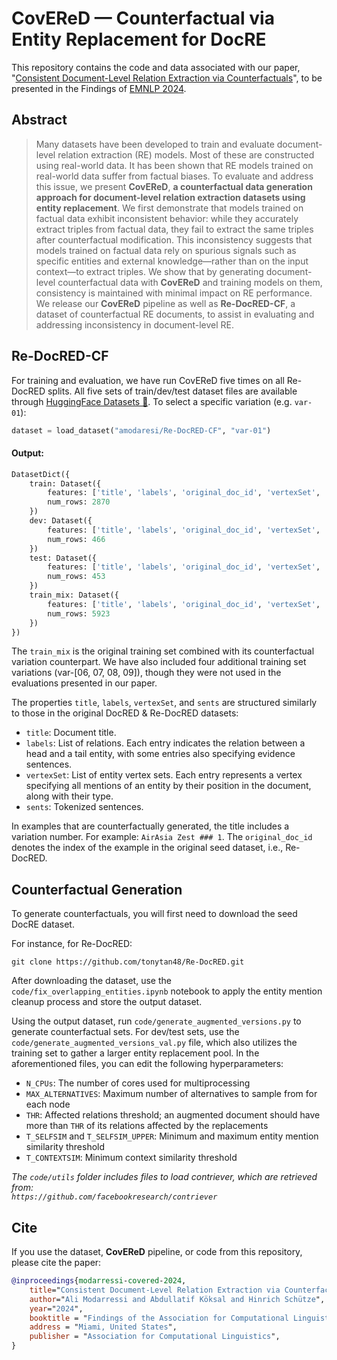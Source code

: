 # CovEReD &mdash; Counterfactual via Entity Replacement for DocRE
This repository contains the code and data associated with our paper, "[Consistent Document-Level Relation Extraction via Counterfactuals](https://www.arxiv.org/abs/2407.06699)", to be presented in the Findings of [EMNLP 2024](https://2024.emnlp.org/).

## Abstract
> Many datasets have been developed to train and evaluate document-level relation extraction (RE) models. Most of these are constructed using real-world data. It has been shown that RE models trained on real-world data suffer from factual biases. To evaluate and address this issue, we present **CovEReD**, **a counterfactual data generation approach for document-level relation extraction datasets using entity replacement**. We first demonstrate that models trained on factual data exhibit inconsistent behavior: while they accurately extract triples from factual data, they fail to extract the same triples after counterfactual modification. This inconsistency suggests that models trained on factual data rely on spurious signals such as specific entities and external knowledge&mdash;rather than on the input context&mdash;to extract triples. We show that by generating document-level counterfactual data with **CovEReD** and training models on them, consistency is maintained with minimal impact on RE performance. We release our **CovEReD** pipeline as well as **Re-DocRED-CF**, a dataset of counterfactual RE documents, to assist in evaluating and addressing inconsistency in document-level RE.

## Re-DocRED-CF
For training and evaluation, we have run CovEReD five times on all Re-DocRED splits. All five sets of train/dev/test dataset files are available through [HuggingFace Datasets 🤗](https://huggingface.co/datasets/amodaresi/Re-DocRED-CF).
To select a specific variation (e.g. `var-01`):
```python
dataset = load_dataset("amodaresi/Re-DocRED-CF", "var-01")
```
#### Output:
```python
DatasetDict({
    train: Dataset({
        features: ['title', 'labels', 'original_doc_id', 'vertexSet', 'sents'],
        num_rows: 2870
    })
    dev: Dataset({
        features: ['title', 'labels', 'original_doc_id', 'vertexSet', 'sents'],
        num_rows: 466
    })
    test: Dataset({
        features: ['title', 'labels', 'original_doc_id', 'vertexSet', 'sents'],
        num_rows: 453
    })
    train_mix: Dataset({
        features: ['title', 'labels', 'original_doc_id', 'vertexSet', 'sents'],
        num_rows: 5923
    })
})
```
The `train_mix` is the original training set combined with its counterfactual variation counterpart.
We have also included four additional training set variations (var-[06, 07, 08, 09]), though they were not used in the evaluations presented in our paper.

The properties `title`, `labels`, `vertexSet`, and `sents` are structured similarly to those in the original DocRED & Re-DocRED datasets:

- `title`: Document title.
- `labels`: List of relations. Each entry indicates the relation between a head and a tail entity, with some entries also specifying evidence sentences.
- `vertexSet`: List of entity vertex sets. Each entry represents a vertex specifying all mentions of an entity by their position in the document, along with their type.
- `sents`: Tokenized sentences.

In examples that are counterfactually generated, the title includes a variation number. For example: `AirAsia Zest ### 1`.
The `original_doc_id` denotes the index of the example in the original seed dataset, i.e., Re-DocRED.

## Counterfactual Generation
To generate counterfactuals, you will first need to download the seed DocRE dataset.

For instance, for Re-DocRED:

`git clone https://github.com/tonytan48/Re-DocRED.git`

After downloading the dataset, use the `code/fix_overlapping_entities.ipynb` notebook to apply the entity mention cleanup process and store the output dataset.

Using the output dataset, run `code/generate_augmented_versions.py` to generate counterfactual sets.
For dev/test sets, use the `code/generate_augmented_versions_val.py` file, which also utilizes the training set to gather a larger entity replacement pool.
In the aforementioned files, you can edit the following hyperparameters:

- `N_CPUs`: The number of cores used for multiprocessing
- `MAX_ALTERNATIVES`: Maximum number of alternatives to sample from for each node
- `THR`: Affected relations threshold; an augmented document should have more than `THR` of its relations affected by the replacements
- `T_SELFSIM` and `T_SELFSIM_UPPER`: Minimum and maximum entity mention similarity threshold
- `T_CONTEXTSIM`: Minimum context similarity threshold

*The `code/utils` folder includes files to load contriever, which are retrieved from:<br>`https://github.com/facebookresearch/contriever`*

## Cite
If you use the dataset, **CovEReD** pipeline, or code from this repository, please cite the paper:
```bibtex
@inproceedings{modarressi-covered-2024,
    title="Consistent Document-Level Relation Extraction via Counterfactuals", 
    author="Ali Modarressi and Abdullatif Köksal and Hinrich Schütze",
    year="2024",
    booktitle = "Findings of the Association for Computational Linguistics: EMNLP 2024",
    address = "Miami, United States",
    publisher = "Association for Computational Linguistics",
}
```
